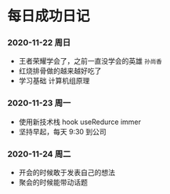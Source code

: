 # 每日成功日记

### 2020-11-22 周日

- 王者荣耀学会了，之前一直没学会的英雄 `孙尚香`
- 红烧排骨做的越来越好吃了
- 学习基础 计算机组原理

### 2020-11-23 周一

- 使用新技术栈 hook useRedurce immer
- 坚持早起，每天 9:30 到公司

### 2020-11-24 周二

- 开会的时候敢于发表自己的想法
- 聚会的时候能带动话题

